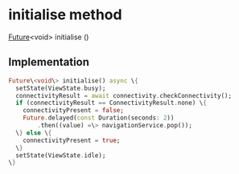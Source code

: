 


# initialise method








[Future](https:api.flutter.dev/flutter/dart-async/Future-class.html)&lt;void\> initialise
()








## Implementation

```dart
Future\<void\> initialise() async \{
  setState(ViewState.busy);
  connectivityResult = await connectivity.checkConnectivity();
  if (connectivityResult == ConnectivityResult.none) \{
    connectivityPresent = false;
    Future.delayed(const Duration(seconds: 2))
        .then((value) =\> navigationService.pop());
  \} else \{
    connectivityPresent = true;
  \}
  setState(ViewState.idle);
\}
```







